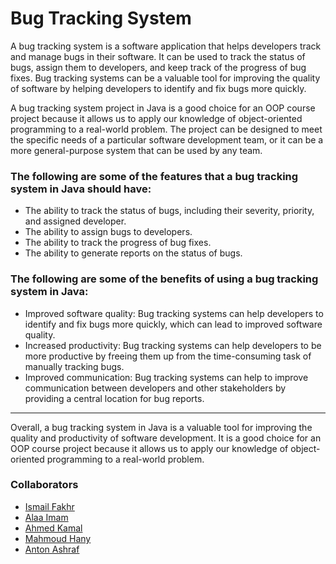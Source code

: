 # Bug Tracking System

A bug tracking system is a software application that helps developers track and manage bugs in their software. It can be used to track the status of bugs, assign them to developers, and keep track of the progress of bug fixes. Bug tracking systems can be a valuable tool for improving the quality of software by helping developers to identify and fix bugs more quickly.

A bug tracking system project in Java is a good choice for an OOP course project because it allows us to apply our knowledge of object-oriented programming to a real-world problem. The project can be designed to meet the specific needs of a particular software development team, or it can be a more general-purpose system that can be used by any team.

### The following are some of the features that a bug tracking system in Java should have:

- The ability to track the status of bugs, including their severity, priority, and assigned developer.
- The ability to assign bugs to developers.
- The ability to track the progress of bug fixes.
- The ability to generate reports on the status of bugs.

### The following are some of the benefits of using a bug tracking system in Java:

- Improved software quality: Bug tracking systems can help developers to identify and fix bugs more quickly, which can lead to improved software quality.
- Increased productivity: Bug tracking systems can help developers to be more productive by freeing them up from the time-consuming task of manually tracking bugs.
- Improved communication: Bug tracking systems can help to improve communication between developers and other stakeholders by providing a central location for bug reports.
---
Overall, a bug tracking system in Java is a valuable tool for improving the quality and productivity of software development. It is a good choice for an OOP course project because it allows us  to apply our knowledge of object-oriented programming to a real-world problem.

### Collaborators

- [Ismail Fakhr](https://github.com/Ismailfakhr)
- [Alaa Imam](https://github.com/AlaaImam)
- [Ahmed Kamal](https://github.com/AhmadKamal0)
- [Mahmoud Hany](https://github.com/MahmoudHanyFathalla)
- [Anton Ashraf](https://github.com/AntonAshraf)
